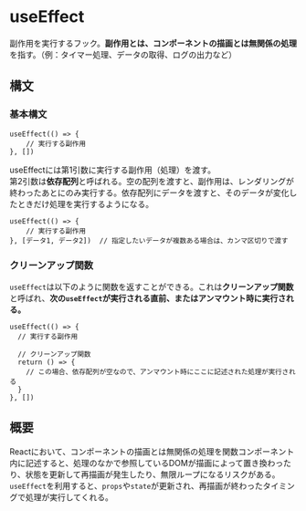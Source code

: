 # useEffect

副作用を実行するフック。**副作用とは、コンポーネントの描画とは無関係の処理**を指す。（例：タイマー処理、データの取得、ログの出力など）

## 構文

### 基本構文

```tsx
useEffect(() => {
    // 実行する副作用
}, [])
```

useEffectには第1引数に実行する副作用（処理）を渡す。  
第2引数は**依存配列**と呼ばれる。空の配列を渡すと、副作用は、レンダリングが終わったあとにのみ実行する。依存配列にデータを渡すと、そのデータが変化したときだけ処理を実行するようになる。

```tsx
useEffect(() => {
    // 実行する副作用
}, [データ1, データ2])  // 指定したいデータが複数ある場合は、カンマ区切りで渡す
```

### クリーンアップ関数

`useEffect`は以下のように関数を返すことができる。これは**クリーンアップ関数**と呼ばれ、**次の`useEffect`が実行される直前、またはアンマウント時に実行される。**

```tsx
useEffect(() => {
  // 実行する副作用

  // クリーンアップ関数
  return () => {
    // この場合、依存配列が空なので、アンマウント時にここに記述された処理が実行される
  }
}, [])
```

## 概要

Reactにおいて、コンポーネントの描画とは無関係の処理を関数コンポーネント内に記述すると、処理のなかで参照しているDOMが描画によって置き換わったり、状態を更新して再描画が発生したり、無限ループになるリスクがある。  
`useEffect`を利用すると、`props`や`state`が更新され、再描画が終わったタイミングで処理が実行してくれる。
